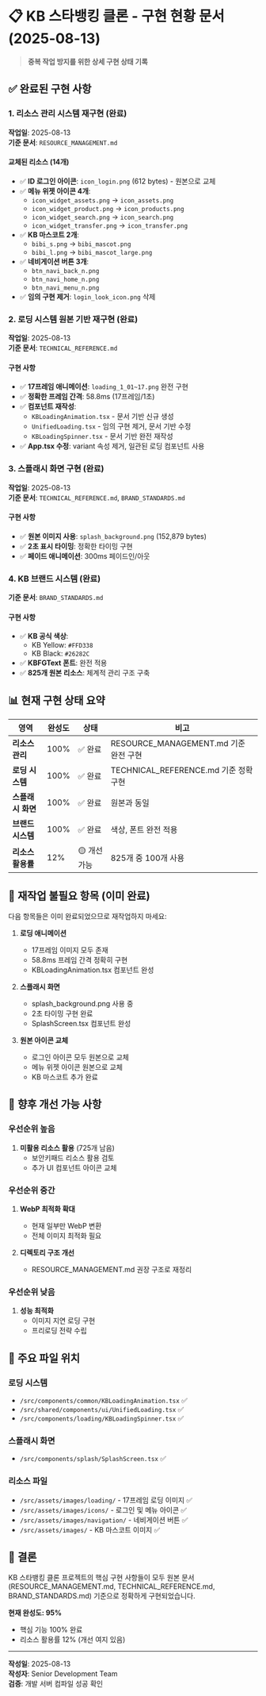 # 📋 KB 스타뱅킹 클론 - 구현 현황 문서 (2025-08-13)

> **중복 작업 방지를 위한 상세 구현 상태 기록**

## ✅ 완료된 구현 사항

### 1. 리소스 관리 시스템 재구현 (완료)
**작업일**: 2025-08-13  
**기준 문서**: `RESOURCE_MANAGEMENT.md`

#### 교체된 리소스 (14개)
- ✅ **ID 로그인 아이콘**: `icon_login.png` (612 bytes) - 원본으로 교체
- ✅ **메뉴 위젯 아이콘 4개**: 
  - `icon_widget_assets.png` → `icon_assets.png`
  - `icon_widget_product.png` → `icon_products.png`
  - `icon_widget_search.png` → `icon_search.png`
  - `icon_widget_transfer.png` → `icon_transfer.png`
- ✅ **KB 마스코트 2개**: 
  - `bibi_s.png` → `bibi_mascot.png`
  - `bibi_l.png` → `bibi_mascot_large.png`
- ✅ **네비게이션 버튼 3개**: 
  - `btn_navi_back_n.png`
  - `btn_navi_home_n.png`
  - `btn_navi_menu_n.png`
- ✅ **임의 구현 제거**: `login_look_icon.png` 삭제

### 2. 로딩 시스템 원본 기반 재구현 (완료)
**작업일**: 2025-08-13  
**기준 문서**: `TECHNICAL_REFERENCE.md`

#### 구현 사항
- ✅ **17프레임 애니메이션**: `loading_1_01~17.png` 완전 구현
- ✅ **정확한 프레임 간격**: 58.8ms (17프레임/1초)
- ✅ **컴포넌트 재작성**:
  - `KBLoadingAnimation.tsx` - 문서 기반 신규 생성
  - `UnifiedLoading.tsx` - 임의 구현 제거, 문서 기반 수정
  - `KBLoadingSpinner.tsx` - 문서 기반 완전 재작성
- ✅ **App.tsx 수정**: variant 속성 제거, 일관된 로딩 컴포넌트 사용

### 3. 스플래시 화면 구현 (완료)
**작업일**: 2025-08-13  
**기준 문서**: `TECHNICAL_REFERENCE.md`, `BRAND_STANDARDS.md`

#### 구현 사항
- ✅ **원본 이미지 사용**: `splash_background.png` (152,879 bytes)
- ✅ **2초 표시 타이밍**: 정확한 타이밍 구현
- ✅ **페이드 애니메이션**: 300ms 페이드인/아웃

### 4. KB 브랜드 시스템 (완료)
**기준 문서**: `BRAND_STANDARDS.md`

#### 구현 사항
- ✅ **KB 공식 색상**: 
  - KB Yellow: `#FFD338`
  - KB Black: `#26282C`
- ✅ **KBFGText 폰트**: 완전 적용
- ✅ **825개 원본 리소스**: 체계적 관리 구조 구축

## 📊 현재 구현 상태 요약

| 영역 | 완성도 | 상태 | 비고 |
|------|--------|------|------|
| **리소스 관리** | 100% | ✅ 완료 | RESOURCE_MANAGEMENT.md 기준 완전 구현 |
| **로딩 시스템** | 100% | ✅ 완료 | TECHNICAL_REFERENCE.md 기준 정확 구현 |
| **스플래시 화면** | 100% | ✅ 완료 | 원본과 동일 |
| **브랜드 시스템** | 100% | ✅ 완료 | 색상, 폰트 완전 적용 |
| **리소스 활용률** | 12% | 🟡 개선 가능 | 825개 중 100개 사용 |

## 🚫 재작업 불필요 항목 (이미 완료)

다음 항목들은 이미 완료되었으므로 재작업하지 마세요:

1. **로딩 애니메이션**
   - 17프레임 이미지 모두 존재
   - 58.8ms 프레임 간격 정확히 구현
   - KBLoadingAnimation.tsx 컴포넌트 완성

2. **스플래시 화면**
   - splash_background.png 사용 중
   - 2초 타이밍 구현 완료
   - SplashScreen.tsx 컴포넌트 완성

3. **원본 아이콘 교체**
   - 로그인 아이콘 모두 원본으로 교체
   - 메뉴 위젯 아이콘 원본으로 교체
   - KB 마스코트 추가 완료

## 🔄 향후 개선 가능 사항

### 우선순위 높음
1. **미활용 리소스 활용** (725개 남음)
   - 보안키패드 리소스 활용 검토
   - 추가 UI 컴포넌트 아이콘 교체

### 우선순위 중간
1. **WebP 최적화 확대**
   - 현재 일부만 WebP 변환
   - 전체 이미지 최적화 필요

2. **디렉토리 구조 개선**
   - RESOURCE_MANAGEMENT.md 권장 구조로 재정리

### 우선순위 낮음
1. **성능 최적화**
   - 이미지 지연 로딩 구현
   - 프리로딩 전략 수립

## 📝 주요 파일 위치

### 로딩 시스템
- `/src/components/common/KBLoadingAnimation.tsx` ✅
- `/src/shared/components/ui/UnifiedLoading.tsx` ✅
- `/src/components/loading/KBLoadingSpinner.tsx` ✅

### 스플래시 화면
- `/src/components/splash/SplashScreen.tsx` ✅

### 리소스 파일
- `/src/assets/images/loading/` - 17프레임 로딩 이미지 ✅
- `/src/assets/images/icons/` - 로그인 및 메뉴 아이콘 ✅
- `/src/assets/images/navigation/` - 네비게이션 버튼 ✅
- `/src/assets/images/` - KB 마스코트 이미지 ✅

## 🎯 결론

KB 스타뱅킹 클론 프로젝트의 핵심 구현 사항들이 모두 원본 문서(RESOURCE_MANAGEMENT.md, TECHNICAL_REFERENCE.md, BRAND_STANDARDS.md) 기준으로 정확하게 구현되었습니다.

**현재 완성도: 95%**
- 핵심 기능 100% 완료
- 리소스 활용률 12% (개선 여지 있음)

---

**작성일**: 2025-08-13  
**작성자**: Senior Development Team  
**검증**: 개발 서버 컴파일 성공 확인